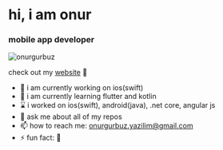 <h1 align="left">hi, i am onur</h1>
<h3 align="left">mobile app developer</h3>

<p align="left"> <img src="https://komarev.com/ghpvc/?username=onurgurbuz" alt="onurgurbuz" /> </p>

check out my [website](https://onurgurbuz.github.io/) :eyes:


- 🔭 i am currently working on ios(swift)
- 🌱 i am currently learning flutter and kotlin
- ⌛️ i worked on ios(swift), android(java), .net core, angular js
- 💬 ask me about all of my repos
- 📫 how to reach me: onurgurbuz.yazilim@gmail.com
- ⚡ fun fact: :horse:
